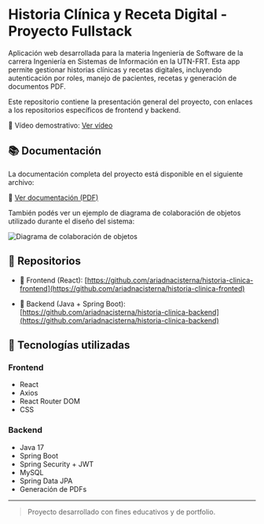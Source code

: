 # Historia Clínica y Receta Digital - Proyecto Fullstack

Aplicación web desarrollada para la materia Ingeniería de Software de la carrera Ingeniería en Sistemas de Información en la UTN-FRT. Esta app permite gestionar historias clínicas y recetas digitales, incluyendo autenticación por roles, manejo de pacientes, recetas y generación de documentos PDF.

Este repositorio contiene la presentación general del proyecto, con enlaces a los repositorios específicos de frontend y backend.

🎥 Vídeo demostrativo: [Ver vídeo](https://youtu.be/9ORTalEEDr0)

## 📚 Documentación

La documentación completa del proyecto está disponible en el siguiente archivo:

📄 [Ver documentación (PDF)](https://github.com/ariadnacisterna/historia-clinica-y-receta-digital-fullstack/blob/main/documento.pdf)

También podés ver un ejemplo de diagrama de colaboración de objetos utilizado durante el diseño del sistema:

![Diagrama de colaboración de objetos](https://github.com/ariadnacisterna/historia-clinica-y-receta-digital-fullstack/blob/main/Diagrama%20de%20colaboraci%C3%B3n%20de%20objetos.jpg)

## 🔗 Repositorios

- 🚀 Frontend (React):
  [https://github.com/ariadnacisterna/historia-clinica-frontend](https://github.com/ariadnacisterna/historia-clinica-fronted)

- 🔧 Backend (Java + Spring Boot):
  [https://github.com/ariadnacisterna/historia-clinica-backend](https://github.com/ariadnacisterna/historia-clinica-backend)

## 🧰 Tecnologías utilizadas

### Frontend
- React
- Axios
- React Router DOM
- CSS

### Backend
- Java 17
- Spring Boot
- Spring Security + JWT
- MySQL
- Spring Data JPA
- Generación de PDFs

---

> Proyecto desarrollado con fines educativos y de portfolio.
